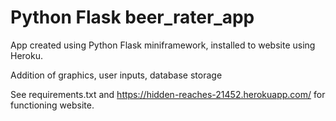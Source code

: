 # Python Flask beer_rater_app
 App created using Python Flask miniframework, installed to website using Heroku.
 
 Addition of graphics, user inputs, database storage
 
 See requirements.txt and https://hidden-reaches-21452.herokuapp.com/ for functioning website. 
